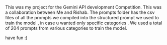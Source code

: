 This was my project for the Gemini API development Competition.
This was a collaboration between Me and Rishab.
The prompts folder has the csv files of all the prompts we compiled into the structured prompt we used to train the model , in case u wanted only specific categories .
We used a total of 204 prompts from various categories to train the model.

have fun :)
